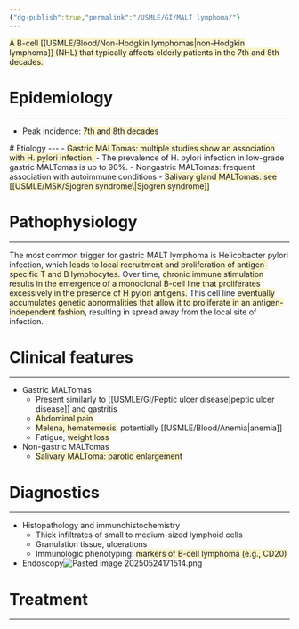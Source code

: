 ```yaml
---
{"dg-publish":true,"permalink":"/USMLE/GI/MALT lymphoma/"}
---
```


<span style="background:rgba(240, 200, 0, 0.2)">A B-cell [[USMLE/Blood/Non-Hodgkin lymphomas\|non-Hodgkin lymphoma]] (NHL) that typically affects elderly patients in the 7th and 8th decades.</span>
# Epidemiology
---
- Peak incidence: <span style="background:rgba(240, 200, 0, 0.2)">7th and 8th decades
</span>
# Etiology
---
- <span style="background:rgba(240, 200, 0, 0.2)">Gastric MALTomas: multiple studies show an association with H. pylori infection. </span>
	- The prevalence of H. pylori infection in low-grade gastric MALTomas is up to 90%.
- Nongastric MALTomas: frequent association with autoimmune conditions
	- <span style="background:rgba(240, 200, 0, 0.2)">Salivary gland MALTomas: see [[USMLE/MSK/Sjogren syndrome\|Sjogren syndrome]]</span>

# Pathophysiology
---
The most common trigger for gastric MALT lymphoma is Helicobacter pylori infection, which <span style="background:rgba(240, 200, 0, 0.2)">leads to local recruitment and proliferation of antigen-specific T and B lymphocytes.</span>  Over time, <span style="background:rgba(240, 200, 0, 0.2)">chronic immune stimulation results in the emergence of a monoclonal B-cell line that proliferates excessively in the presence of H pylori antigens.</span>  This cell line <span style="background:rgba(240, 200, 0, 0.2)">eventually accumulates genetic abnormalities that allow it to proliferate in an antigen-independent fashion</span>, resulting in spread away from the local site of infection.

# Clinical features
---
- Gastric MALTomas
	- Present similarly to [[USMLE/GI/Peptic ulcer disease\|peptic ulcer disease]] and gastritis
	- <span style="background:rgba(240, 200, 0, 0.2)">Abdominal pain</span>
	- <span style="background:rgba(240, 200, 0, 0.2)">Melena, hematemesis</span>, potentially [[USMLE/Blood/Anemia\|anemia]]
	- Fatigue, <span style="background:rgba(240, 200, 0, 0.2)">weight loss</span>
- Non-gastric MALTomas
	- <span style="background:rgba(240, 200, 0, 0.2)">Salivary MALToma: parotid enlargement</span>

# Diagnostics
---
- Histopathology and immunohistochemistry 
	- Thick infiltrates of small to medium-sized lymphoid cells
	- Granulation tissue, ulcerations
	- Immunologic phenotyping: <span style="background:rgba(240, 200, 0, 0.2)">markers of B-cell lymphoma (e.g., CD20)</span>
- Endoscopy![Pasted image 20250524171514.png](/img/user/appendix/Pasted%20image%2020250524171514.png)
# Treatment
---

